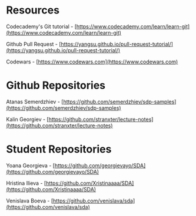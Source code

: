 # Resources

Codecademy's Git tutorial - [https://www.codecademy.com/learn/learn-git](https://www.codecademy.com/learn/learn-git)

Github Pull Request - [https://yangsu.github.io/pull-request-tutorial/](https://yangsu.github.io/pull-request-tutorial/)

Codewars - [https://www.codewars.com](https://www.codewars.com)

# Github Repositories

Atanas Semerdzhiev - [https://github.com/semerdzhiev/sdp-samples](https://github.com/semerdzhiev/sdp-samples)

Kalin Georgiev - [https://github.com/stranxter/lecture-notes](https://github.com/stranxter/lecture-notes)

# Student Repositories

Yoana Georgieva - [https://github.com/georgievayo/SDA](https://github.com/georgievayo/SDA)

Hristina Ilieva - [https://github.com/Xristinaaaa/SDA](https://github.com/Xristinaaaa/SDA)

Venislava Boeva - [https://github.com/venislava/sda](https://github.com/venislava/sda)
